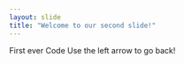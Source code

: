 ```yaml
---
layout: slide
title: "Welcome to our second slide!"
---
```

First ever Code
Use the left arrow to go back!
